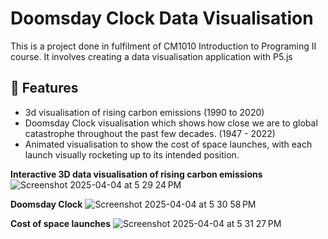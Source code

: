# Doomsday Clock Data Visualisation
This is a project done in fulfilment of CM1010 Introduction to Programing II course. It involves creating a data visualisation application with P5.js

## 🚀 Features
- 3d visualisation of rising carbon emissions (1990 to 2020)
- Doomsday Clock visualisation which shows how close we are to global catastrophe throughout the past few decades. (1947 - 2022)
- Animated visualisation to show the cost of space launches, with each launch visually rocketing up to its intended position.

**Interactive 3D data visualisation of rising carbon emissions**
![Screenshot 2025-04-04 at 5 29 24 PM](https://github.com/user-attachments/assets/ce606b10-f056-4672-9799-463de29faf2e)

**Doomsday Clock**
![Screenshot 2025-04-04 at 5 30 58 PM](https://github.com/user-attachments/assets/2dbeda1f-8e65-43da-9b11-a51bad91594f)

**Cost of space launches**
![Screenshot 2025-04-04 at 5 31 27 PM](https://github.com/user-attachments/assets/640b6643-4098-4d7b-99ad-e207a20e9ba6)

